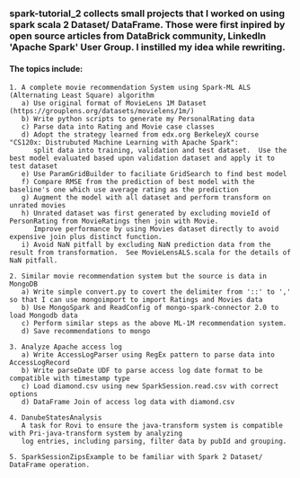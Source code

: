 ### spark-tutorial_2 collects small projects that I worked on using spark scala 2 Dataset/ DataFrame.  Those were first inpired by open source articles from DataBrick community, LinkedIn 'Apache Spark' User Group.  I instilled my idea while rewriting. 
#### The topics include:
    1. A complete movie recommendation System using Spark-ML ALS (Alternating Least Square) algorithm 
       a) Use original format of MovieLens 1M Dataset (https://grouplens.org/datasets/movielens/1m/)
       b) Write python scripts to generate my PersonalRating data
       c) Parse data into Rating and Movie case classes
       d) Adopt the strategy learned from edx.org BerkeleyX course "CS120x: Distrubuted Machine Learning with Apache Spark":
          split data into training, validation and test dataset.  Use the best model evaluated based upon validation dataset and apply it to test dataset
       e) Use ParamGridBuilder to faciliate GridSearch to find best model
       f) Compare RMSE from the prediction of best model with the baseline's one which use average rating as the prediction
       g) Augment the model with all dataset and perform transform on unrated movies
       h) Unrated dataset was first generated by excluding movieId of PersonRating from MovieRatings then join with Movie.  
          Improve performance by using Movies dataset directly to avoid expensive join plus distinct function.
       i) Avoid NaN pitfall by excluding NaN prediction data from the result from transformation.  See MovieLensALS.scala for the details of NaN pitfall.   
 
    2. Similar movie recommendation system but the source is data in MongoDB
       a) Write simple convert.py to covert the delimiter from '::' to ',' so that I can use mongoimport to import Ratings and Movies data
       b) Use MongoSpark and ReadConfig of mongo-spark-connector 2.0 to load Mongodb data
       c) Perform similar steps as the above ML-1M recommendation system.
       d) Save recommendations to mongo

    3. Analyze Apache access log
       a) Write AccessLogParser using RegEx pattern to parse data into AccessLogRecord 
       b) Write parseDate UDF to parse access log date format to be compatible with timestamp type 
       c) Load diamond.csv using new SparkSession.read.csv with correct options 
       d) DataFrame Join of access log data with diamond.csv
    
    4. DanubeStatesAnalysis   
       A task for Rovi to ensure the java-transform system is compatible with Pri-java-transform system by analyzing 
       log entries, including parsing, filter data by pubId and grouping.
       
    5. SparkSessionZipsExample to be familiar with Spark 2 Dataset/ DataFrame operation.

